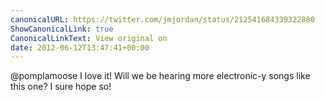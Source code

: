 ```yaml
---
canonicalURL: https://twitter.com/jmjordan/status/212541684339322880
ShowCanonicalLink: true
CanonicalLinkText: View original on
date: 2012-06-12T13:47:41+00:00
---
```

@pomplamoose I love it! Will we be hearing more electronic-y songs like this one? I sure hope so!